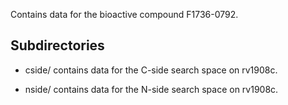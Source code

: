 Contains data for the bioactive compound F1736-0792.

## Subdirectories

- cside/ contains data for the C-side search space on rv1908c.

- nside/ contains data for the N-side search space on rv1908c.

